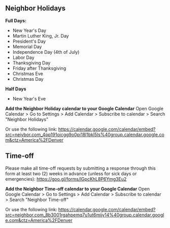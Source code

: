 <!-- TITLE: Time Off -->
<!-- SUBTITLE: Holidays and Time-off -->

## Neighbor Holidays
**Full Days:**
* New Year's Day
* Martin Luther King, Jr. Day
* President's Day
* Memorial Day
* Independence Day (4th of July)
* Labor Day
* Thanksgiving Day
* Friday after Thanksgiving
* Christmas Eve
* Christmas Day

**Half Days**
* New Year's Eve

**Add the Neighbor Holiday calendar to your Google Calendar**
Open Google Calendar > Go to Settings > Add Calendar > Subscribe to calendar > Search "Neighbor Holidays"

Or use the following link:
https://calendar.google.com/calendar/embed?src=neiybor.com_4pp191oicgg9o0pi18l1bkl5ls%40group.calendar.google.com&ctz=America%2FDenver

## Time-off
Please make all time-off requests by submitting a response through this form at least two (2) weeks in advance (unless for sick days or emergencies):
https://goo.gl/forms/lGpcKhL8P6Ymg3Eu2

**Add the Neighbor Time-off calendar to your Google Calendar**
Open Google Calendar > Go to Settings > Add Calendar > Subscribe to calendar > Search "Neighbor Time-off"

Or use the following link:
https://calendar.google.com/calendar/embed?src=neighbor.com_8b3001rgahpemq7u1ut6mijv14%40group.calendar.google.com&ctz=America%2FDenver
